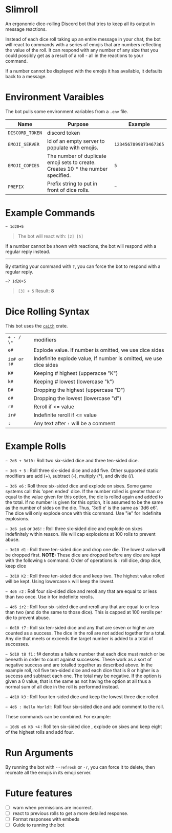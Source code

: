 # Slimroll

An ergonomic dice-rolling Discord bot that tries to keep all its output in message reactions.

Instead of each dice roll taking up an entire message in your chat, the bot will react to commands with a series of emojis that are numbers reflecting the value of the roll. It can respond with any number of any size that you could possibly get as a result of a roll - all in the reactions to your command.

If a number cannot be displayed with the emojis it has available, it defaults back to a message.

# Environment Varaibles

The bot pulls some environment variables from a `.env` file.

| Name            | Purpose                                                                           | Example               |
| --------------- | --------------------------------------------------------------------------------- | --------------------- |
| `DISCORD_TOKEN` | discord token                                                                     |                       |
| `EMOJI_SERVER`  | Id of an empty server to populate with emojis.                                    | `1234567899873467365` |
| `EMOJI_COPIES`  | The number of duplicate emoji sets to create. Creates 10 \* the number specified. | `5`                   |
| `PREFIX`        | Prefix string to put in front of dice rolls.                                      | `~`                   |

# Example Commands

```
~ 1d20+5
```

> The bot will react with: `[2] [5]`

If a number cannot be shown with reactions, the bot will respond with a regular reply instead.

---

By starting your command with `?`, you can force the bot to respond with a regular reply.

```
~? 1d20+5
```

> `[3] + 5` Result: **8**

# Dice Rolling Syntax

This bot uses the [`caith`](https://crates.io/crates/caith) crate.

|             |                                                                   |
| ----------- | ----------------------------------------------------------------- |
| `+ - / \*`  | modifiers                                                         |
| `e#`        | Explode value. If number is omitted, we use dice sides            |
| `ie# or !#` | Indefinite explode value, If number is omitted, we use dice sides |
| `K#`        | Keeping # highest (upperacse "K")                                 |
| `k#`        | Keeping # lowest (lowercase "k")                                  |
| `D#`        | Dropping the highest (uppercase "D")                              |
| `d#`        | Dropping the lowest (lowercase "d")                               |
| `r#`        | Reroll if <= value                                                |
| `ir#`       | Indefinite reroll if <= value                                     |
| `:`         | Any text after `:` will be a comment                              |

# Example Rolls

`~ 2d6 + 3d10` : Roll two six-sided dice and three ten-sided dice.

`~ 3d6 + 5` : Roll three six-sided dice and add five. Other supported static modifiers are add (+), subtract (-), multiply (\*), and divide (/).

`~ 3d6 e6` : Roll three six-sided dice and explode on sixes. Some game systems call this 'open ended' dice. If the number rolled is greater than or equal to the value given for this option, the die is rolled again and added to the total. If no number is given for this option, it is assumed to be the same as the number of sides on the die. Thus, '3d6 e' is the same as '3d6 e6'. The dice will only explode once with this command. Use "ie" for indefinite explosions.

`~ 3d6 ie6` or `3d6!` : Roll three six-sided dice and explode on sixes indefinitely within reason. We will cap explosions at 100 rolls to prevent abuse.

`~ 3d10 d1` : Roll three ten-sided dice and drop one die. The lowest value will be dropped first. **NOTE:** These dice are dropped before any dice are kept with the following `k` command. Order of operations is : roll dice, drop dice, keep dice

`~ 3d10 K2` : Roll three ten-sided dice and keep two. The highest value rolled will be kept.
Using lowercase `k` will keep the lowest.

`~ 4d6 r2` : Roll four six-sided dice and reroll any that are equal to or less than two once. Use ir for indefinite rerolls.

`~ 4d6 ir2` : Roll four six-sided dice and reroll any that are equal to or less than two (and do the same to those dice). This is capped at 100 rerolls per die to prevent abuse.

`~ 6d10 t7` : Roll six ten-sided dice and any that are seven or higher are counted as a success. The dice in the roll are not added together for a total. Any die that meets or exceeds the target number is added to a total of successes.

`~ 5d10 t8 f1` : f# denotes a failure number that each dice must match or be beneath in order to count against successes. These work as a sort of negative success and are totalled together as described above. In the example roll, roll five ten-sided dice and each dice that is 8 or higher is a success and subtract each one. The total may be negative. If the option is given a 0 value, that is the same as not having the option at all thus a normal sum of all dice in the roll is performed instead.

`~ 4d10 k3` : Roll four ten-sided dice and keep the lowest three dice rolled.

`~ 4d6 : Hello World!`: Roll four six-sided dice and add comment to the roll.

These commands can be combined. For example:

`~ 10d6 e6 K8 +4` : Roll ten six-sided dice , explode on sixes and keep eight of the highest rolls and add four.

# Run Arguments

By running the bot with `--refresh` or `-r`, you can force it to delete, then recreate all the emojis in its emoji server.

# Future features

- [ ] warn when permissions are incorrect.
- [ ] react to previous rolls to get a more detailed response.
- [ ] Format responses with embeds
- [ ] Guide to running the bot
